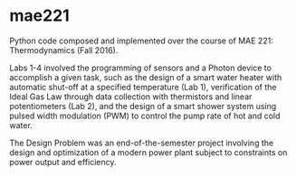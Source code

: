 # mae221
Python code composed and implemented over the course of MAE 221: Thermodynamics (Fall 2016).  

Labs 1-4 involved the programming of sensors and a Photon device to accomplish a given task, such as the design of a smart water heater with automatic shut-off at a specified temperature (Lab 1), verification of the Ideal Gas Law through data collection with thermistors and linear potentiometers (Lab 2), and the design of a smart shower system using pulsed width modulation (PWM) to control the pump rate of hot and cold water.

The Design Problem was an end-of-the-semester project involving the design and optimization of a modern power plant subject to constraints on power output and efficiency.
